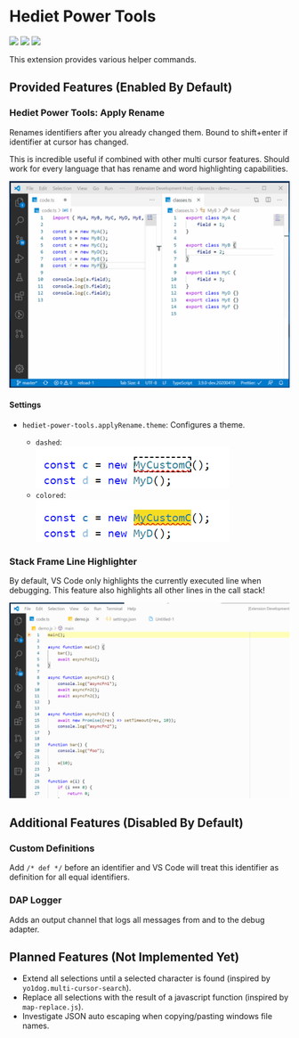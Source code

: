 # Hediet Power Tools

[![](https://img.shields.io/static/v1?style=social&label=Sponsor&message=%E2%9D%A4&logo=GitHub&color&link=%3Curl%3E)](https://github.com/sponsors/hediet)
[![](https://img.shields.io/static/v1?style=social&label=Donate&message=%E2%9D%A4&logo=Paypal&color&link=%3Curl%3E)](https://www.paypal.com/cgi-bin/webscr?cmd=_s-xclick&hosted_button_id=ZP5F38L4C88UY&source=url)
[![](https://img.shields.io/twitter/follow/hediet_dev.svg?style=social)](https://twitter.com/intent/follow?screen_name=hediet_dev)

This extension provides various helper commands.

## Provided Features (Enabled By Default)

### Hediet Power Tools: Apply Rename

Renames identifiers after you already changed them. Bound to shift+enter if identifier at cursor has changed.

This is incredible useful if combined with other multi cursor features. Should work for every language that has rename and word highlighting capabilities.

![](./docs/demo-apply-rename.gif)

#### Settings

-   `hediet-power-tools.applyRename.theme`: Configures a theme.

    -   `dashed`:  
         ![](./docs/apply-rename-theme-dashed.png)
    -   `colored`:  
        ![](./docs/apply-rename-theme-colored.png)

### Stack Frame Line Highlighter

By default, VS Code only highlights the currently executed line when debugging.
This feature also highlights all other lines in the call stack!

![](./docs/stack-frame-line-highlighter.gif)

## Additional Features (Disabled By Default)

### Custom Definitions

Add `/* def */` before an identifier and VS Code will treat this identifier as definition for all equal identifiers.

### DAP Logger

Adds an output channel that logs all messages from and to the debug adapter.

## Planned Features (Not Implemented Yet)

-   Extend all selections until a selected character is found (inspired by `yo1dog.multi-cursor-search`).
-   Replace all selections with the result of a javascript function (inspired by `map-replace.js`).
-   Investigate JSON auto escaping when copying/pasting windows file names.
